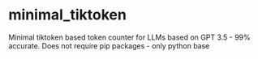# minimal_tiktoken
Minimal tiktoken based token counter for LLMs based on GPT 3.5 - 99% accurate. Does not require pip packages - only python base
